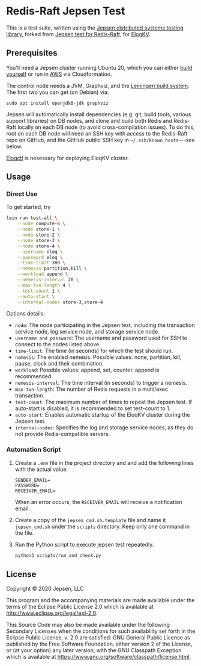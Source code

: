 # Redis-Raft Jepsen Test

This is a test suite, written using the [Jepsen distributed systems testing
library](https://jepsen.io), forked from
[Jepsen test for Redis-Raft](https://github.com/jepsen-io/redis), for [EloqKV](https://www.eloqdata.com/eloqkv/introduction).

## Prerequisites

You'll need a Jepsen cluster running Ubuntu 20, which you can either [build
yourself](https://github.com/jepsen-io/jepsen#setting-up-a-jepsen-environment)
or run in
[AWS](https://aws.amazon.com/marketplace/pp/B01LZ7Y7U0?qid=1486758124485&sr=0-1&ref_=srh_res_product_title)
via Cloudformation.

The control node needs a JVM, Graphviz, and the [Leiningen
build system](https://github.com/technomancy/leiningen#installation). The first
two you can get (on Debian) via:

```
sudo apt install openjdk8-jdk graphviz
```

Jepsen will automatically install dependencies (e.g. git, build tools, various
support libraries) on DB nodes, and clone and build both Redis and Redis-Raft
locally on each DB node (to avoid cross-compilation issues). To do this, root
on each DB node will need an SSH key with access to the Redis-Raft repo on
GitHub, and the GitHub public SSH key in `~/.ssh/known_hosts`---see below.

[Eloqctl](https://www.eloqdata.com/eloqkv/quick-start) is nesessary for deploying EloqKV cluster.
## Usage

### Direct Use
To get started, try
```bash
lein run test-all \
    --node compute-6 \
    --node store-1 \
    --node store-2 \
    --node store-3 \
    --node store-4 \
    --username eloq \
    --password eloq \
    --time-limit 380 \
    --nemesis partition,kill \
    --workload append \
    --nemesis-interval 20 \
    --max-txn-length 4 \
    --test-count 1 \
    --auto-start \
    --internal-nodes store-3,store-4
```

Options details: 
- `node`: The node participating in the Jepsen test, including the transaction  service node, log service node, and storage service node.
- `username and password`: The username and password used for SSH to connect to the nodes listed above.
- `time-limit`: The time (in seconds) for which the test should run.
- `nemesis`: The enabled nemesis. Possible values: none, partition, kill, pause, clock and their combination.
- `workload`: Possible values: append, set, counter. append is recommended.
- `nemesis-interval`: The time interval (in seconds) to trigger a nemesis.
- `max-txn-length`: The number of Redis requests in a multi/exec transaction.
- `test-count`: The maximum number of times to repeat the Jepsen test. If auto-start is disabled, it is recommended to set test-count to 1.
- `auto-start`: Enables automatic startup of the EloqKV cluster during the Jepsen test.
- `internal-nodes`: Specifies the log and storage service nodes, as they do not provide Redis-compatible servers.

### Automation Script
1. Create a `.env` file in the project directory and and add the following lines with the actual value:
    ```
    SENDER_EMAIL=
    PASSWORD=
    RECEIVER_EMAIL=
    ```
    When an error occurs, the `RECEIVER_EMAIL` will receive a notification email.

2. Create a copy of the `jepsen_cmd.sh.template` file and name it `jepsen_cmd.sh` under the `scripts` directory. Keep only one command in the file.

3. Run the Python script to execute jepsen test repeatedly.
    ```bash
    python3 scripts/run_and_check.py 
    ```



## License

Copyright © 2020 Jepsen, LLC

This program and the accompanying materials are made available under the
terms of the Eclipse Public License 2.0 which is available at
http://www.eclipse.org/legal/epl-2.0.

This Source Code may also be made available under the following Secondary
Licenses when the conditions for such availability set forth in the Eclipse
Public License, v. 2.0 are satisfied: GNU General Public License as published by
the Free Software Foundation, either version 2 of the License, or (at your
option) any later version, with the GNU Classpath Exception which is available
at https://www.gnu.org/software/classpath/license.html.
